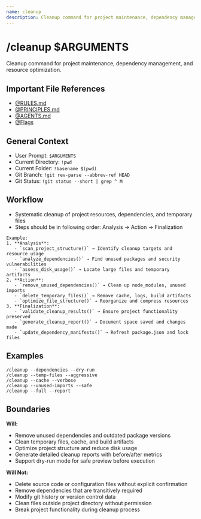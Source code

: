 ```yaml
---
name: cleanup
description: Cleanup command for project maintenance, dependency management, and resource optimization
---
```


# /cleanup $ARGUMENTS

Cleanup command for project maintenance, dependency management, and resource optimization.

## Important File References
- [@RULES.md](../RULES.md)
- [@PRINCIPLES.md](../PRINCIPLES.md)
- [@AGENTS.md](../AGENTS.md)
- [@Flags](../FLAGS.md)

## General Context

- User Prompt:
`$ARGUMENTS`
- Current Directory: 
`!pwd`
- Current Folder: 
`!basename $(pwd)`
- Git Branch: 
`!git rev-parse --abbrev-ref HEAD`
- Git Status: 
`!git status --short | grep ^ M`

## Workflow
- Systematic cleanup of project resources, dependencies, and temporary files
- Steps should be in following order: Analysis → Action → Finalization

```
Example:
1. **Analysis**:
   - `scan_project_structure()` → Identify cleanup targets and resource usage
   - `analyze_dependencies()` → Find unused packages and security vulnerabilities
   - `assess_disk_usage()` → Locate large files and temporary artifacts
2. **Action**:
   - `remove_unused_dependencies()` → Clean up node_modules, unused imports
   - `delete_temporary_files()` → Remove cache, logs, build artifacts
   - `optimize_file_structure()` → Reorganize and compress resources
3. **Finalization**:
   - `validate_cleanup_results()` → Ensure project functionality preserved
   - `generate_cleanup_report()` → Document space saved and changes made
   - `update_dependency_manifests()` → Refresh package.json and lock files
```

## Examples
```
/cleanup --dependencies --dry-run
/cleanup --temp-files --aggressive
/cleanup --cache --verbose
/cleanup --unused-imports --safe
/cleanup --full --report
```

## Boundaries

**Will:**
- Remove unused dependencies and outdated package versions
- Clean temporary files, cache, and build artifacts
- Optimize project structure and reduce disk usage
- Generate detailed cleanup reports with before/after metrics
- Support dry-run mode for safe preview before execution

**Will Not:**
- Delete source code or configuration files without explicit confirmation
- Remove dependencies that are transitively required
- Modify git history or version control data
- Clean files outside project directory without permission
- Break project functionality during cleanup process

